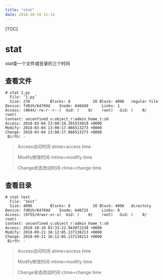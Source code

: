```yaml
---
title: "stat"
date: 2018-10-10 11:14
---
```



[TOC]

# stat

stat查一个文件或目录的三个时间

## 查看文件

```
# stat 1.py
  File: ‘1.py’
  Size: 278       	Blocks: 8          IO Block: 4096   regular file
Device: fd01h/64769d	Inode: 646849      Links: 1
Access: (0644/-rw-r--r--)  Uid: (    0/    root)   Gid: (    0/    root)
Context: unconfined_u:object_r:admin_home_t:s0
Access: 2018-03-04 13:00:19.291533019 +0000
Modify: 2018-03-04 13:00:17.066513273 +0000
Change: 2018-03-04 13:00:17.066513273 +0000
 Birth: -
```

> Access访问时间 atime=access time
>
> Modify修改时间 mtime=modifiy time
>
> Change状态改动时间 ctime=change time







## 查看目录

```
# stat test
  File: ‘test’
  Size: 4096      	Blocks: 8          IO Block: 4096   directory
Device: fd01h/64769d	Inode: 646725      Links: 8
Access: (0755/drwxr-xr-x)  Uid: (    0/    root)   Gid: (    0/    root)
Context: unconfined_u:object_r:admin_home_t:s0
Access: 2018-10-10 03:33:22.943072238 +0000
Modify: 2018-09-21 16:12:05.137138213 +0000
Change: 2018-09-21 16:12:05.137138213 +0000
 Birth: -
```

> Access访问时间 atime=access time
>
> Modify修改时间 mtime=modifiy time
>
> Change状态改动时间 ctime=change time

